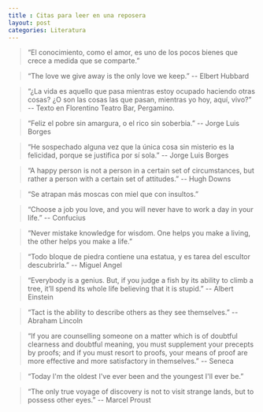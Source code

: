 ```yaml
---
title : Citas para leer en una reposera
layout: post
categories: Literatura
---
```


> “El conocimiento, como el amor, es uno de los pocos bienes que crece a medida que se comparte.”

> “The love we give away is the only love we keep.” -- Elbert Hubbard

> “¿La vida es aquello que pasa mientras estoy ocupado haciendo otras cosas? ¿O son las cosas las que pasan, mientras yo hoy, aquí, vivo?” -- Texto en Florentino Teatro Bar, Pergamino.

> “Feliz el pobre sin amargura, o el rico sin soberbia.” -- Jorge Luis Borges

> “He sospechado alguna vez que la única cosa sin misterio es la felicidad, porque se justifica por sí sola.” -- Jorge Luis Borges

> “A happy person is not a person in a certain set of circumstances, but rather a person with a certain set of attitudes.” -- Hugh Downs

> “Se atrapan más moscas con miel que con insultos.”

> “Choose a job you love, and you will never have to work a day in your life.” -- Confucius

> “Never mistake knowledge for wisdom. One helps you make a living, the other helps you make a life.”

> “Todo bloque de piedra contiene una estatua, y es tarea del escultor descubrirla.” -- Miguel Angel

> “Everybody is a genius. But, if you judge a fish by its ability to climb a tree, it’ll spend its whole life believing that it is stupid.” -- Albert Einstein

> “Tact is the ability to describe others as they see themselves.” -- Abraham Lincoln

> “If you are counselling someone on a matter which is of doubtful clearness and doubtful meaning, you must supplement your precepts by proofs; and if you must resort to proofs, your means of proof are more effective and more satisfactory in themselves.” -- Seneca

> “Today I'm the oldest I've ever been and the youngest I'll ever be.”

> “The only true voyage of discovery is not to visit strange lands, but to possess other eyes.” -- Marcel Proust
